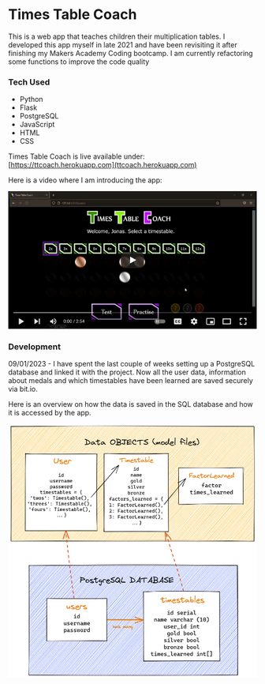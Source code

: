 # Times Table Coach

This is a web app that teaches children their multiplication tables.
I developed this app myself in late 2021 and have been revisiting it after finishing my Makers Academy Coding bootcamp.
I am currently refactoring some functions to improve the code quality

### Tech Used

- Python
- Flask
- PostgreSQL
- JavaScript
- HTML
- CSS

Times Table Coach is live available under:  
[https://ttcoach.herokuapp.com](ttcoach.herokuapp.com)

Here is a video where I am introducing the app:   

[![some text](./static/images/video_screenshot.png)](https://youtu.be/Sw7LIZK6b_Y)


### Development

09/01/2023 - I have spent the last couple of weeks setting up a PostgreSQL database and linked it with the project. Now all the user data, information about medals and which timestables have been learned are saved securely via bit.io.  

Here is an overview on how the data is saved in the SQL database and how it is accessed by the app.  

![database overview](./static/images/ttcoach_database.png)


